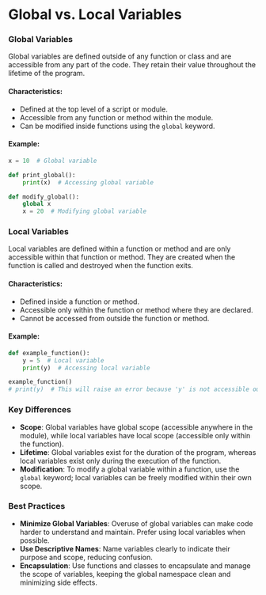 # Global vs. Local Variables

### Global Variables

Global variables are defined outside of any function or class and are accessible from any part of the code. They retain their value throughout the lifetime of the program.

#### Characteristics:
- Defined at the top level of a script or module.
- Accessible from any function or method within the module.
- Can be modified inside functions using the `global` keyword.

#### Example:

```python
x = 10  # Global variable

def print_global():
    print(x)  # Accessing global variable

def modify_global():
    global x
    x = 20  # Modifying global variable
```

### Local Variables

Local variables are defined within a function or method and are only accessible within that function or method. They are created when the function is called and destroyed when the function exits.

#### Characteristics:
- Defined inside a function or method.
- Accessible only within the function or method where they are declared.
- Cannot be accessed from outside the function or method.

#### Example:

```python
def example_function():
    y = 5  # Local variable
    print(y)  # Accessing local variable

example_function()
# print(y)  # This will raise an error because 'y' is not accessible outside the function
```

### Key Differences

- **Scope**: Global variables have global scope (accessible anywhere in the module), while local variables have local scope (accessible only within the function).
- **Lifetime**: Global variables exist for the duration of the program, whereas local variables exist only during the execution of the function.
- **Modification**: To modify a global variable within a function, use the `global` keyword; local variables can be freely modified within their own scope.

### Best Practices

- **Minimize Global Variables**: Overuse of global variables can make code harder to understand and maintain. Prefer using local variables when possible.
- **Use Descriptive Names**: Name variables clearly to indicate their purpose and scope, reducing confusion.
- **Encapsulation**: Use functions and classes to encapsulate and manage the scope of variables, keeping the global namespace clean and minimizing side effects.

